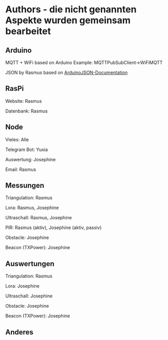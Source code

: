 # Authors - die nicht genannten Aspekte wurden gemeinsam bearbeitet

## Arduino

MQTT + WiFi based on Arduino Example: MQTTPubSubClient->WiFiMQTT

JSON by Rasmus based on [ArduinoJSON-Documentation](https://arduinojson.org/v6/api/jsondocument/)

## RasPi
 Website: Rasmus
 
 Datenbank: Rasmus

## Node
 Vieles: Alle
 
 Telegram Bot: Yuxia
 
 Auswertung: Josephine
 
 Email: Rasmus
 
 

## Messungen
 Triangulation: Rasmus
 
 Lora: Rasmus, Josephine
 
 Ultraschall: Rasmus, Josephine
 
 PIR: Rasmus (aktiv), Josephine (aktiv, passiv)
 
 Obstacle: Josephine
 
 Beacon (TXPower): Josephine
 

## Auswertungen
 Triangulation: Rasmus
 
 Lora: Josephine
 
 Ultraschall: Josephine
 
 Obstacle: Josephine
 
 Beacon (TXPower): Josephine
 


## Anderes
